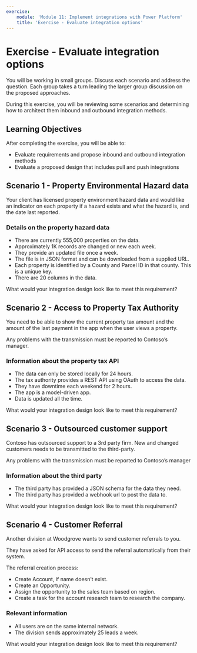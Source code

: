 ```yaml
---
exercise:
    module: 'Module 11: Implement integrations with Power Platform'
    title: 'Exercise - Evaluate integration options'
---
```


# Exercise - Evaluate integration options

You will be working in small groups. Discuss each scenario and address the question. Each group takes a turn leading the larger group discussion on the proposed approaches.

During this exercise, you will be reviewing some scenarios and determining how to architect them inbound and outbound integration methods.

## Learning Objectives

After completing the exercise, you will be able to:

- Evaluate requirements and propose inbound and outbound integration methods
- Evaluate a proposed design that includes pull and push integrations

## Scenario 1 - Property Environmental Hazard data

Your client has licensed property environment hazard data and would like an indicator on each property if a hazard exists and what the hazard is, and the date last reported.

### Details on the property hazard data

- There are currently 555,000 properties on the data.
- Approximately 1K records are changed or new each week.
- They provide an updated file once a week.
- The file is in JSON format and can be downloaded from a supplied URL.
- Each property is identified by a County and Parcel ID in that county. This is a unique key.
- There are 20 columns in the data.

What would your integration design look like to meet this requirement?

## Scenario 2 - Access to Property Tax Authority

You need to be able to show the current property tax amount and the amount of the last payment in the app when the user views a property.

Any problems with the transmission must be reported to Contoso’s manager.

### Information about the property tax API

- The data can only be stored locally for 24 hours.
- The tax authority provides a REST API using OAuth to access the data.
- They have downtime each weekend for 2 hours.
- The app is a model-driven app.
- Data is updated all the time.

What would your integration design look like to meet this requirement?

## Scenario 3 - Outsourced customer support

Contoso has outsourced support to a 3rd party firm. New and changed customers needs to be transmitted to the third-party.

Any problems with the transmission must be reported to Contoso’s manager

### Information about the third party

- The third party has provided a JSON schema for the data they need.
- The third party has provided a webhook url to post the data to.

What would your integration design look like to meet this requirement?

## Scenario 4 - Customer Referral

Another division at Woodgrove wants to send customer referrals to you.

They have asked for API access to send the referral automatically from their system.

The referral creation process:

- Create Account, if name doesn’t exist.
- Create an Opportunity.
- Assign the opportunity to the sales team based on region.
- Create a task for the account research team to research the company.

### Relevant information

- All users are on the same internal network.
- The division sends approximately 25 leads a week.

What would your integration design look like to meet this requirement?
